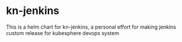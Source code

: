# kn-jenkins 

This is a helm chart for kn-jenkins, a personal effort for making jenkins custom release for kubesphere devops system